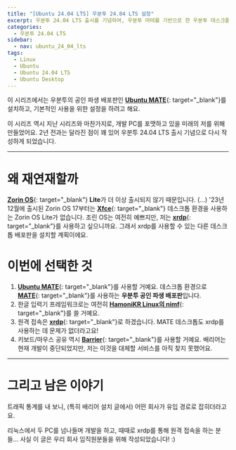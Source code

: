 ```yaml
---
title: "[Ubuntu 24.04 LTS] 우분투 24.04 LTS 설정"
excerpt: 우분투 24.04 LTS 출시를 기념하여, 우분투 마테를 기반으로 한 우분투 데스크톱 설정 가이드를 작성했어요!
categories:
  - 우분투 24.04 LTS
sidebar:
  - nav: ubuntu_24_04_lts
tags:
  - Linux
  - Ubuntu
  - Ubuntu 24.04 LTS
  - Ubuntu Desktop
---
```


이 시리즈에서는 우분투의 공인 파생 배포판인 [**Ubuntu MATE**](https://ubuntu-mate.org/){: target="_blank"}를 설치하고, 기본적인 사용을 위한 설정을 하려고 해요.

이 시리즈 역시 지난 시리즈와 마찬가지로, 개발 PC를 포맷하고 있을 미래의 저를 위해 만들었어요. 2년 전과는 달라진 점이 꽤 있어 우분투 24.04 LTS 출시 기념으로 다시 작성하게 되었습니다.

---

# 왜 재연재할까

[**Zorin OS**](https://zorin.com/){: target="_blank"} **Lite**가 더 이상 출시되지 않기 때문입니다. (...) '23년 12월에 출시된 Zorin OS 17부터는 [**Xfce**](https://www.xfce.org/){: target="_blank"} 데스크톱 환경을 사용하는 Zorin OS Lite가 없습니다. 조린 OS는 여전히 예쁘지만, 저는 [**xrdp**](http://xrdp.org/){: target="_blank"}를 사용하고 싶으니까요. 그래서 xrdp를 사용할 수 있는 다른 데스크톱 배포판을 설치할 계획이에요.

# 이번에 선택한 것

1. [**Ubuntu MATE**](https://ubuntu-mate.org/){: target="_blank"}를 사용할 거예요. 데스크톱 환경으로 [**MATE**](https://mate-desktop.org/){: target="_blank"}를 사용하는 **우분투 공인 파생 배포판**입니다.
1. 한글 입력기 프레임워크로는 여전히 [**HamoniKR Linux의 nimf**](https://github.com/hamonikr/nimf){: target="_blank"}를 쓸 거예요.
1. 원격 접속은 [**xrdp**](http://xrdp.org/){: target="_blank"}로 하겠습니다. MATE 데스크톱도 xrdp를 사용하는 데 문제가 없더라고요!
1. 키보드/마우스 공유 역시 [**Barrier**](https://github.com/debauchee/barrier){: target="_blank"}를 사용할 거예요. 배리어는 현재 개발이 중단되었지만, 저는 이것을 대체할 서비스를 아직 찾지 못했어요.

---

# 그리고 남은 이야기

트래픽 통계를 내 보니, (특히 배리어 설치 글에서) 어떤 회사가 유입 경로로 잡히더라고요.

리눅스에서 두 PC를 넘나들며 개발을 하고, 때때로 xrdp를 통해 원격 접속을 하는 분들... 사실 이 글은 우리 회사 임직원분들을 위해 작성되었습니다! :)
